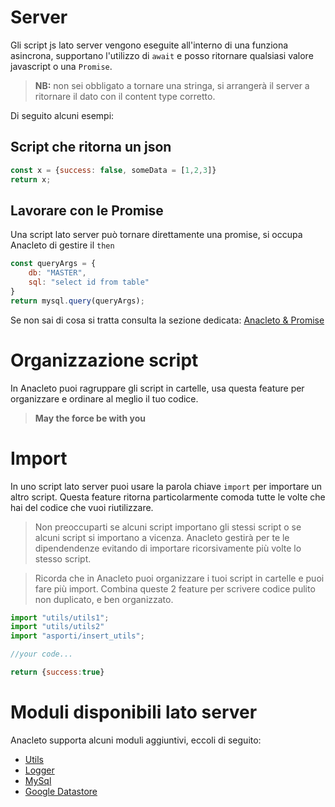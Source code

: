 # Server

Gli script js lato server vengono eseguite all'interno di una funziona asincrona, supportano l'utilizzo di `await` e posso ritornare qualsiasi valore javascript o una `Promise`.

>**NB:** non sei obbligato a tornare una stringa, si arrangerà il server a ritornare il dato con il content type corretto.

Di seguito alcuni esempi:

## Script che ritorna un json
```js
const x = {success: false, someData = [1,2,3]}
return x;
```

## Lavorare con le Promise
Una script lato server può tornare direttamente una promise, si occupa Anacleto di gestire il `then`
```js
const queryArgs = {
    db: "MASTER",
    sql: "select id from table"
}
return mysql.query(queryArgs);
```

Se non sai di cosa si tratta consulta la sezione dedicata: 
[Anacleto & Promise](code.md)

# Organizzazione script
In Anacleto puoi ragruppare gli script in cartelle, usa questa feature per organizzare e ordinare al meglio il tuo codice. 
>**May the force be with you**

# Import
In uno script lato server puoi usare la parola chiave `import` per importare un altro script. Questa feature ritorna particolarmente comoda tutte le volte che hai del codice che vuoi riutilizzare.

>Non preoccuparti se alcuni script importano gli stessi script o se alcuni script si importano a vicenza. Anacleto gestirà per te le dipendendenze evitando di importare ricorsivamente più volte lo stesso script.

>Ricorda che in Anacleto puoi organizzare i tuoi script in cartelle e puoi fare più import. Combina queste 2 feature per scrivere codice pulito non duplicato, e ben organizzato.

```js
import "utils/utils1";
import "utils/utils2"
import "asporti/insert_utils";

//your code...

return {success:true}

```


# Moduli disponibili lato server
Anacleto supporta alcuni moduli aggiuntivi, eccoli di seguito:
- [Utils](code_server_utils.md)
- [Logger](code_server_logger.md)
- [MySql](code_server_mysql.md)
- [Google Datastore](code_server_datastore.md)